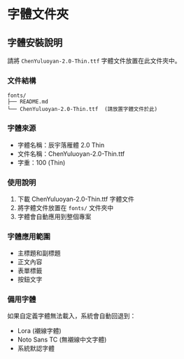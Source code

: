 # 字體文件夾

## 字體安裝說明

請將 `ChenYuluoyan-2.0-Thin.ttf` 字體文件放置在此文件夾中。

### 文件結構
```
fonts/
├── README.md
└── ChenYuluoyan-2.0-Thin.ttf  (請放置字體文件於此)
```

### 字體來源
- 字體名稱：辰宇落雁體 2.0 Thin
- 文件名稱：ChenYuluoyan-2.0-Thin.ttf
- 字重：100 (Thin)

### 使用說明
1. 下載 ChenYuluoyan-2.0-Thin.ttf 字體文件
2. 將字體文件放置在 `fonts/` 文件夾中
3. 字體會自動應用到整個專案

### 字體應用範圍
- 主標題和副標題
- 正文內容
- 表單標籤
- 按鈕文字

### 備用字體
如果自定義字體無法載入，系統會自動回退到：
- Lora (襯線字體)
- Noto Sans TC (無襯線中文字體)
- 系統默認字體